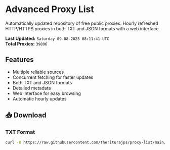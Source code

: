 # Advanced Proxy List

Automatically updated repository of free public proxies. Hourly refreshed HTTP/HTTPS proxies in both TXT and JSON formats with a web interface.

**Last Updated:** `Saturday 09-08-2025 08:11:41 UTC`  
**Total Proxies:** `39896`

## Features
- Multiple reliable sources
- Concurrent fetching for faster updates
- Both TXT and JSON formats
- Detailed metadata
- Web interface for easy browsing
- Automatic hourly updates

## 📥 Download

### TXT Format
```bash
curl -O https://raw.githubusercontent.com/theriturajps/proxy-list/main/proxies.txt